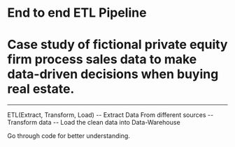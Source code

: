 # End to end ETL Pipeline
# Case study of fictional private equity firm process sales data to make data-driven decisions when buying real estate.
-----------------------------------------------------------------------------------------------------------------------------------------------------------------------

ETL(Extract, Transform, Load) 
-- Extract Data From different sources
-- Transform data
-- Load the clean data into Data-Warehouse

Go through code for better understanding.
